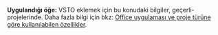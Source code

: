   **Uygulandığı öğe:** VSTO eklemek için bu konudaki bilgiler, geçerli\-projelerinde. Daha fazla bilgi için bkz: [Office uygulaması ve proje türüne göre kullanılabilen özellikler](../../vsto/features-available-by-office-application-and-project-type.md).

  
